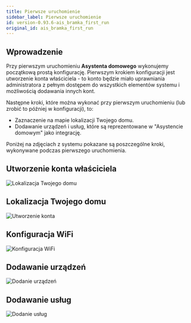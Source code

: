 ```yaml
---
title: Pierwsze uruchomienie
sidebar_label: Pierwsze uruchomienie
id: version-0.93.6-ais_bramka_first_run
original_id: ais_bramka_first_run
---
```


## Wprowadzenie

Przy pierwszym uruchomieniu **Asystenta domowego** wykonujemy początkową prostą konfigurację. Pierwszym krokiem konfiguracji jest utworzenie konta właściciela - to konto będzie miało uprawniania administratora z pełnym dostępem do wszystkich elementów systemu i możliwością dodawania innych kont.

Następne kroki, które można wykonać przy pierwszym uruchomieniu (lub zrobić to później w konfiguracji), to:
-  Zaznaczenie na mapie lokalizacji Twojego domu.
-  Dodawanie urządzeń i usług, które są reprezentowane w "Asystencie domowym" jako integrację.

Poniżej na zdjęciach z systemu pokazane są poszczególne kroki, wykonywane podczas pierwszego uruchomienia.


## Utworzenie konta właściciela

![Lokalizacja Twojego domu](/AIS-docs/img/en/frontend/onboarding_step_1.png)


## Lokalizacja Twojego domu

![Utworzenie konta](/AIS-docs/img/en/frontend/onboarding_step_2.png)


## Konfiguracja WiFi

![Konfiguracja WiFi](/AIS-docs/img/en/frontend/onboarding_step_3.png)


## Dodawanie urządzeń

![Dodanie urządzeń](/AIS-docs/img/en/frontend/onboarding_step_4.png)


## Dodawanie usług

![Dodanie usług](/AIS-docs/img/en/frontend/onboarding_step_5.png)
